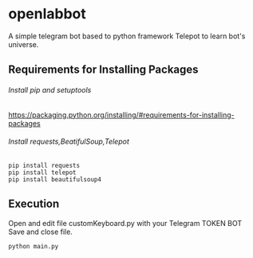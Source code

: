 # openlabbot
A simple telegram bot based to python framework Telepot to learn bot's universe.

## Requirements for Installing Packages 
###### Install pip and setuptools
https://packaging.python.org/installing/#requirements-for-installing-packages
###### Install requests,BeatifulSoup,Telepot
```
pip install requests
pip install telepot
pip install beautifulsoup4
```
## Execution
Open and edit file customKeyboard.py with your Telegram TOKEN BOT </br>
Save and close file.
```
python main.py
```
